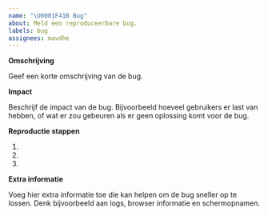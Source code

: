 ```yaml
---
name: "\U0001F41B Bug"
about: Meld een reproduceerbare bug.
labels: bug
assignees: mavdhe
---
```


**Omschrijving**

Geef een korte omschrijving van de bug.

**Impact**

Beschrijf de impact van de bug. Bijvoorbeeld hoeveel gebruikers er last van hebben, of wat er zou gebeuren als er geen oplossing komt voor de bug.

**Reproductie stappen**

1.
2.
3.

**Extra informatie**

Voeg hier extra informatie toe die kan helpen om de bug sneller op te lossen. Denk bijvoorbeeld aan logs, browser informatie en schermopnamen.
